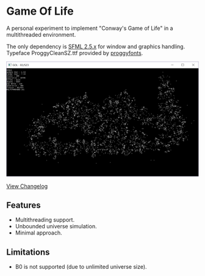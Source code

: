 # Game Of Life

A personal experiment to implement "Conway's Game of Life" in a multithreaded environment.

The only dependency is [SFML 2.5.x](https://www.sfml-dev.org/) for window and graphics handling.
Typeface ProggyCleanSZ.ttf provided by [proggyfonts](https://proggyfonts.net/).

![Preview Image](./preview.png)

[View Changelog](./Changelog.md)

## Features

 - Multithreading support.
 - Unbounded universe simulation.
 - Minimal approach.

## Limitations

- B0 is not supported (due to unlimited universe size).
